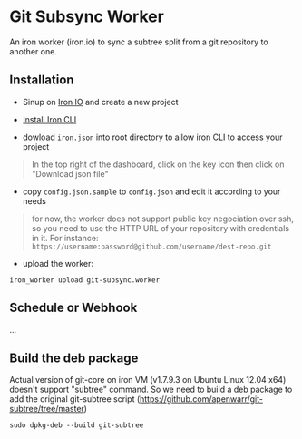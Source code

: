 Git Subsync Worker
==================

An iron worker (iron.io) to sync a subtree split from a git repository to another one.

Installation
------------

* Sinup on [Iron IO](http://iron.io) and create a new project

* [Install Iron CLI](http://dev.iron.io/worker/reference/cli/#installing)

* dowload `iron.json` into root directory to allow iron CLI to access your project

> In the top right of the dashboard, click on the key icon then click on "Download json file"

* copy `config.json.sample` to `config.json` and edit it according to your needs

> for now, the worker does not support public key negociation over ssh, so you need to use the HTTP URL of your repository with credentials in it. For instance: `https://username:password@github.com/username/dest-repo.git`

* upload the worker:

```
iron_worker upload git-subsync.worker
```

Schedule or Webhook
-------------------

...

Build the deb package
---------------------

Actual version of git-core on iron VM (v1.7.9.3 on Ubuntu Linux 12.04 x64) doesn't support "subtree" command.
So we need to build a deb package to add the original git-subtree script (https://github.com/apenwarr/git-subtree/tree/master)

    sudo dpkg-deb --build git-subtree

